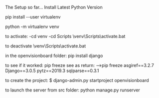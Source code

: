 The Setup so far...
Install Latest Python Version

pip install --user virtualenv

python -m virtualenv venv

to activate: 
-cd venv
-cd Scripts
\venv\Scripts\activate.bat

to deactivate 
\venv\Scripts\activate.bat

in the openvisionboard folder:
pip install django

to see if it worked: 
pip freeze
see as return:
-->pip freeze
asgiref==3.2.7
Django==3.0.5
pytz==2019.3
sqlparse==0.3.1


to create the project:
$ django-admin.py startproject openvisionboard

to launch the server from src folder:
python manage.py runserver

